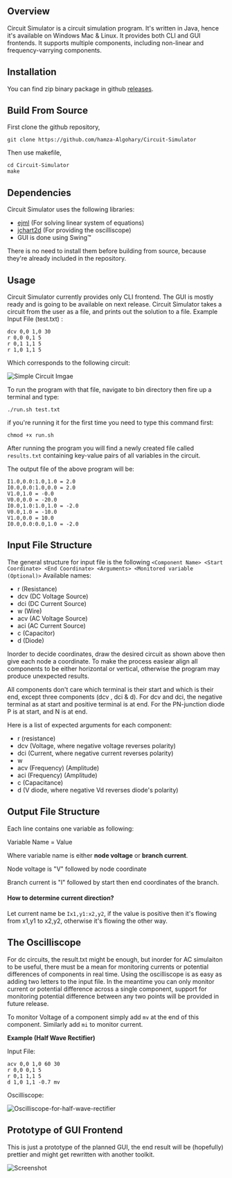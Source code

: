 ## Overview
Circuit Simulator is a circuit simulation program. It's written in Java, hence it's available on Windows Mac & Linux. It provides both CLI and GUI frontends. It supports multiple components, including non-linear and frequency-varrying components.
## Installation
You can find zip binary package in github [releases](https://github.com/hamza-Algohary/Circuit-Simulator/releases).
## Build From Source
First clone the github repository,
```
git clone https://github.com/hamza-Algohary/Circuit-Simulator
```
Then use makefile,
```
cd Circuit-Simulator
make
```
## Dependencies
Circuit Simulator uses the following libraries:
- [ejml](https://github.com/lessthanoptimal/ejml) (For solving linear system of equations)
- [jchart2d](https://jchart2d.sourceforge.net/) (For providing the oscilliscope)
- GUI is done using Swing&trade;

There is no need to install them before building from source, because they're already included in the repository.

## Usage
Circuit Simulator currently provides only CLI frontend. The GUI is mostly ready and is going to be available on next release.
Circuit Simulator takes a circuit from the user as a file, and prints out the solution to a file. 
Example Input File (test.txt) :
```
dcv 0,0 1,0 30
r 0,0 0,1 5
r 0,1 1,1 5
r 1,0 1,1 5
```
Which corresponds to the following circuit:

![Simple Circuit Imgae](screenshots/circuit.svg)

To run the program with that file, navigate to bin directory then fire up a terminal and type:

```
./run.sh test.txt
```

if you're running it for the first time you need to type this command first:

```
chmod +x run.sh
```

After running the program you will find a newly created file called `results.txt` containing key-value pairs of all variables in the circuit.

The output file of the above program will be:
```
I1.0,0.0:1.0,1.0 = 2.0
I0.0,0.0:1.0,0.0 = 2.0
V1.0,1.0 = -0.0
V0.0,0.0 = -20.0
I0.0,1.0:1.0,1.0 = -2.0
V0.0,1.0 = -10.0
V1.0,0.0 = 10.0
I0.0,0.0:0.0,1.0 = -2.0
```

## Input File Structure
The general structure for input file is the following
```<Component Name> <Start Coordinate> <End Coordinate> <Arguments> <Monitored variable (Optional)>```
Available names:
- r (Resistance)
- dcv (DC Voltage Source)
- dci (DC Current Source)
- w (Wire)
- acv (AC Voltage Source)
- aci (AC Current Source)
- c (Capacitor)
- d (Diode)

Inorder to decide coordinates, draw the desired circuit as shown above then give each node a coordinate. To make the process easiear align all components to be either horizontal or vertical, otherwise the program may produce unexpected results.

All components don't care which terminal is their start and which is their end, except three components (dcv , dci & d). For dcv and dci, the negative terminal as at start and positive terminal is at end. For the PN-junction diode P is at start, and N is at end.

Here is a list of expected arguments for each component:
- r (resistance)
- dcv (Voltage, where negative voltage reverses polarity)
- dci (Current, where negative current reverses polarity)
- w
- acv (Frequency) (Amplitude)
- aci (Frequency) (Amplitude)
- c (Capacitance)
- d (V diode, where negative Vd reverses diode's polarity)

## Output File Structure
Each line contains one variable as following:

Variable Name = Value

Where variable name is either __node voltage__ or __branch current__.

Node voltage is "V" followed by node coordinate

Branch current is "I" followed by start then end coordinates of the branch.

#### How to determine current direction?
Let current name be `Ix1,y1:x2,y2`, if the value is positive then it's flowing from x1,y1 to x2,y2, otherwise it's flowing the other way.
	
## The Oscilliscope
For dc circuits, the result.txt might be enough, but inorder for AC simulaiton to be useful, there must be a mean for monitoring currents or potential differences of components in real time. Using the oscilliscope is as easy as adding two letters to the input file. In the meantime you can only monitor current or potential difference across a single component, support for monitoring potential difference between any two points will be provided in future release.

To monitor Voltage of a component simply add `mv` at the end of this component. Similarly add `mi` to monitor current.

__Example (Half Wave Rectifier)__

Input File:
```
acv 0,0 1,0 60 30
r 0,0 0,1 5
r 0,1 1,1 5
d 1,0 1,1 -0.7 mv
```

Oscilliscope:

![Oscilliscope-for-half-wave-rectifier](screenshots/rectifier.gif)

## Prototype of GUI Frontend

This is just a prototype of the planned GUI, the end result will be (hopefully) prettier and might get rewritten with another toolkit.

![Screenshot](screenshots/main_window.png)

